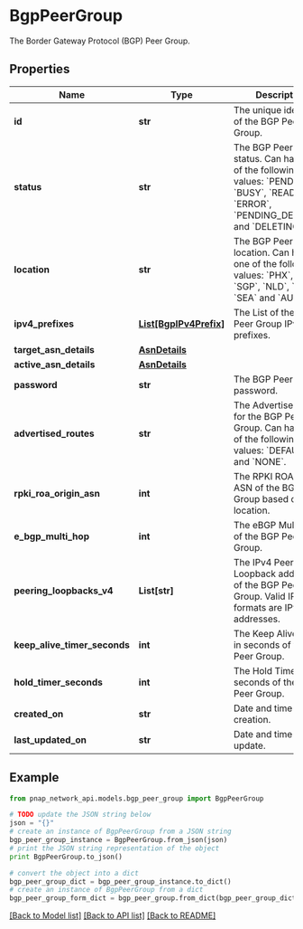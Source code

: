 # BgpPeerGroup

The Border Gateway Protocol (BGP) Peer Group.

## Properties

Name | Type | Description | Notes
------------ | ------------- | ------------- | -------------
**id** | **str** | The unique identifier of the BGP Peer Group. | 
**status** | **str** | The BGP Peer Group status. Can have one of the following values: &#x60;PENDING&#x60;, &#x60;BUSY&#x60;, &#x60;READY&#x60;, &#x60;ERROR&#x60;, &#x60;PENDING_DELETION&#x60; and &#x60;DELETING&#x60;. | 
**location** | **str** | The BGP Peer Group location. Can have one of the following values: &#x60;PHX&#x60;, &#x60;ASH&#x60;, &#x60;SGP&#x60;, &#x60;NLD&#x60;, &#x60;CHI&#x60;, &#x60;SEA&#x60; and &#x60;AUS&#x60;. | 
**ipv4_prefixes** | [**List[BgpIPv4Prefix]**](BgpIPv4Prefix.md) | The List of the BGP Peer Group IPv4 prefixes. | 
**target_asn_details** | [**AsnDetails**](AsnDetails.md) |  | 
**active_asn_details** | [**AsnDetails**](AsnDetails.md) |  | [optional] 
**password** | **str** | The BGP Peer Group password. | 
**advertised_routes** | **str** | The Advertised routes for the BGP Peer Group. Can have one of the following values: &#x60;DEFAULT&#x60; and &#x60;NONE&#x60;. | 
**rpki_roa_origin_asn** | **int** | The RPKI ROA Origin ASN of the BGP Peer Group based on location. | 
**e_bgp_multi_hop** | **int** | The eBGP Multi-hop of the BGP Peer Group. | 
**peering_loopbacks_v4** | **List[str]** | The IPv4 Peering Loopback addresses of the BGP Peer Group. Valid IP formats are IPv4 addresses. | 
**keep_alive_timer_seconds** | **int** | The Keep Alive Timer in seconds of the BGP Peer Group. | 
**hold_timer_seconds** | **int** | The Hold Timer in seconds of the BGP Peer Group. | 
**created_on** | **str** | Date and time of creation. | [optional] 
**last_updated_on** | **str** | Date and time of last update. | [optional] 

## Example

```python
from pnap_network_api.models.bgp_peer_group import BgpPeerGroup

# TODO update the JSON string below
json = "{}"
# create an instance of BgpPeerGroup from a JSON string
bgp_peer_group_instance = BgpPeerGroup.from_json(json)
# print the JSON string representation of the object
print BgpPeerGroup.to_json()

# convert the object into a dict
bgp_peer_group_dict = bgp_peer_group_instance.to_dict()
# create an instance of BgpPeerGroup from a dict
bgp_peer_group_form_dict = bgp_peer_group.from_dict(bgp_peer_group_dict)
```
[[Back to Model list]](../README.md#documentation-for-models) [[Back to API list]](../README.md#documentation-for-api-endpoints) [[Back to README]](../README.md)


